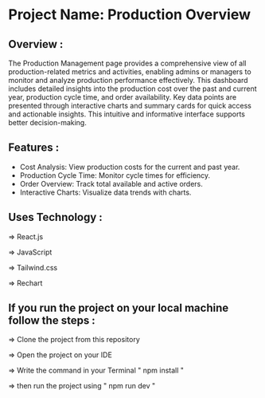 # Project Name: Production Overview

## Overview : 
The Production Management page provides a comprehensive view of all production-related metrics and activities, enabling admins or managers to monitor and analyze production performance effectively. This dashboard includes detailed insights into the production cost over the past and current year, production cycle time, and order availability. Key data points are presented through interactive charts and summary cards for quick access and actionable insights. This intuitive and informative interface supports better decision-making.

## Features :
* Cost Analysis: View production costs for the current and past year.
* Production Cycle Time: Monitor cycle times for efficiency.
* Order Overview: Track total available and active orders.
* Interactive Charts: Visualize data trends with charts.

## Uses Technology :

=> React.js 

=> JavaScript

=> Tailwind.css

=> Rechart

## If you run the project on your local machine follow the steps :

=> Clone the project from this repository

=> Open the project on your IDE

=> Write the command in your Terminal " npm install "

=> then run the project using " npm run dev "
